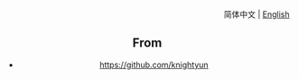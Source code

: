 <div align="center">
    <div align="right">
        简体中文 | <a href="README-EN.md">English</a>
    </div>

##  From

- https://github.com/knightyun
